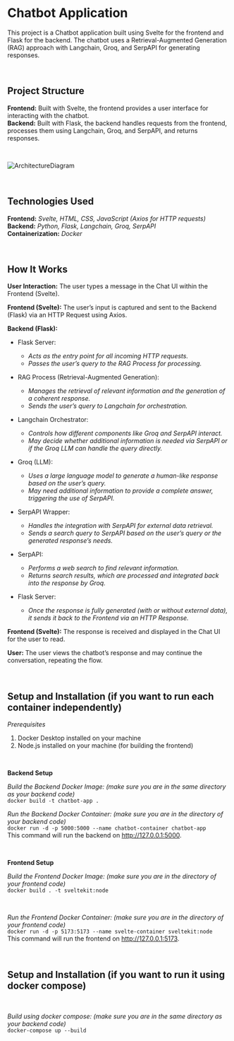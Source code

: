 # Chatbot Application
This project is a Chatbot application built using Svelte for the frontend and Flask for the backend. The chatbot uses a Retrieval-Augmented Generation (RAG) approach with Langchain, Groq, and SerpAPI for generating responses.
  
<br>

## Project Structure
**Frontend:** Built with Svelte, the frontend provides a user interface for interacting with the chatbot.  
**Backend:** Built with Flask, the backend handles requests from the frontend, processes them using Langchain, Groq, and SerpAPI, and returns responses.  

<br>

![ArchitectureDiagram](https://github.com/user-attachments/assets/b83c1a07-9dcf-41b6-ad0a-60476dd6c655)

<br>


## Technologies Used
**Frontend:** *Svelte, HTML, CSS, JavaScript (Axios for HTTP requests)*  
**Backend:** *Python, Flask, Langchain, Groq, SerpAPI*  
**Containerization:** *Docker*

<br>

## How It Works  

**User Interaction:**  The user types a message in the Chat UI within the Frontend (Svelte).  

**Frontend (Svelte):** The user’s input is captured and sent to the Backend (Flask) via an HTTP Request using Axios.  

**Backend (Flask):** 
- Flask Server:
  - *Acts as the entry point for all incoming HTTP requests.*
  - *Passes the user’s query to the RAG Process for processing.*

- RAG Process (Retrieval-Augmented Generation):
  - *Manages the retrieval of relevant information and the generation of a coherent response.*
  - *Sends the user’s query to Langchain for orchestration.*
  
- Langchain Orchestrator:
    - *Controls how different components like Groq and SerpAPI interact.*  
    - *May decide whether additional information is needed via SerpAPI or if the Groq LLM can handle the query directly.*

- Groq (LLM):
    - *Uses a large language model to generate a human-like response based on the user’s query.*
    - *May need additional information to provide a complete answer, triggering the use of SerpAPI.*
    
- SerpAPI Wrapper:
    - *Handles the integration with SerpAPI for external data retrieval.*
    - *Sends a search query to SerpAPI based on the user’s query or the generated response’s needs.*

- SerpAPI:
    - *Performs a web search to find relevant information.*
    - *Returns search results, which are processed and integrated back into the response by Groq.*

- Flask Server:
    - *Once the response is fully generated (with or without external data), it sends it back to the Frontend via an HTTP Response.*
    
**Frontend (Svelte):**
The response is received and displayed in the Chat UI for the user to read.

**User:**
The user views the chatbot’s response and may continue the conversation, repeating the flow.

<br>

## Setup and Installation (if you want to run each container independently)

*Prerequisites*  
1. Docker Desktop installed on your machine  
2. Node.js installed on your machine (for building the frontend)  

<br>

**Backend Setup**  

*Build the Backend Docker Image: (make sure you are in the same directory as your backend code)*  
`docker build -t chatbot-app .`  


*Run the Backend Docker Container: (make sure you are in the directory of your backend code)*  
`docker run -d -p 5000:5000 --name chatbot-container chatbot-app`  
This command will run the backend on http://127.0.0.1:5000.


<br>

**Frontend Setup**  

*Build the Frontend Docker Image: (make sure you are in the directory of your frontend code)*  
`docker build . -t sveltekit:node`  

<br>

*Run the Frontend Docker Container: (make sure you are in the directory of your frontend code)*  
`docker run -d -p 5173:5173 --name svelte-container sveltekit:node`  
This command will run the frontend on http://127.0.0.1:5173.


<br>

## Setup and Installation (if you want to run it using docker compose)

<br>

*Build using docker compose: (make sure you are in the same directory as your backend code)*  
`docker-compose up --build`  


